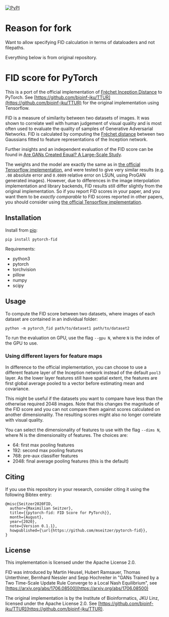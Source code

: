 [![PyPI](https://img.shields.io/pypi/v/pytorch-fid.svg)](https://pypi.org/project/pytorch-fid/)

# Reason for fork

Want to allow specifying FID calculation in terms of dataloaders and not filepaths.

Everything below is from original repository.

# FID score for PyTorch

This is a port of the official implementation of [Fréchet Inception Distance](https://arxiv.org/abs/1706.08500) to PyTorch. 
See [https://github.com/bioinf-jku/TTUR](https://github.com/bioinf-jku/TTUR) for the original implementation using Tensorflow.

FID is a measure of similarity between two datasets of images. 
It was shown to correlate well with human judgement of visual quality and is most often used to evaluate the quality of samples of Generative Adversarial Networks.
FID is calculated by computing the [Fréchet distance](https://en.wikipedia.org/wiki/Fr%C3%A9chet_distance) between two Gaussians fitted to feature representations of the Inception network. 

Further insights and an independent evaluation of the FID score can be found in [Are GANs Created Equal? A Large-Scale Study](https://arxiv.org/abs/1711.10337).

The weights and the model are exactly the same as in [the official Tensorflow implementation](https://github.com/bioinf-jku/TTUR), and were tested to give very similar results (e.g. `.08` absolute error and `0.0009` relative error on LSUN, using ProGAN generated images). However, due to differences in the image interpolation implementation and library backends, FID results still differ slightly from the original implementation. So if you report FID scores in your paper, and you want them to be *exactly comparable* to FID scores reported in other papers, you should consider using [the official Tensorflow implementation](https://github.com/bioinf-jku/TTUR).

## Installation

Install from [pip](https://pypi.org/project/pytorch-fid/):

```
pip install pytorch-fid
```

Requirements:
- python3
- pytorch
- torchvision
- pillow
- numpy
- scipy

## Usage

To compute the FID score between two datasets, where images of each dataset are contained in an individual folder:
```
python -m pytorch_fid path/to/dataset1 path/to/dataset2
```

To run the evaluation on GPU, use the flag `--gpu N`, where `N` is the index of the GPU to use. 

### Using different layers for feature maps

In difference to the official implementation, you can choose to use a different feature layer of the Inception network instead of the default `pool3` layer. 
As the lower layer features still have spatial extent, the features are first global average pooled to a vector before estimating mean and covariance.

This might be useful if the datasets you want to compare have less than the otherwise required 2048 images. 
Note that this changes the magnitude of the FID score and you can not compare them against scores calculated on another dimensionality. 
The resulting scores might also no longer correlate with visual quality.

You can select the dimensionality of features to use with the flag `--dims N`, where N is the dimensionality of features. 
The choices are:
- 64:   first max pooling features
- 192:  second max pooling features
- 768:  pre-aux classifier features
- 2048: final average pooling features (this is the default)

## Citing

If you use this repository in your research, consider citing it using the following Bibtex entry:

```
@misc{Seitzer2020FID,
  author={Maximilian Seitzer},
  title={{pytorch-fid: FID Score for PyTorch}},
  month={August},
  year={2020},
  note={Version 0.1.1},
  howpublished={\url{https://github.com/mseitzer/pytorch-fid}},
}
```

## License

This implementation is licensed under the Apache License 2.0.

FID was introduced by Martin Heusel, Hubert Ramsauer, Thomas Unterthiner, Bernhard Nessler and Sepp Hochreiter in "GANs Trained by a Two Time-Scale Update Rule Converge to a Local Nash Equilibrium", see [https://arxiv.org/abs/1706.08500](https://arxiv.org/abs/1706.08500)

The original implementation is by the Institute of Bioinformatics, JKU Linz, licensed under the Apache License 2.0.
See [https://github.com/bioinf-jku/TTUR](https://github.com/bioinf-jku/TTUR).

